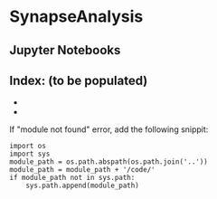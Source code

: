 # SynapseAnalysis
## Jupyter Notebooks

Index: (to be populated)
- 
- 
- 

If "module not found" error, add the following snippit: 

```
import os
import sys
module_path = os.path.abspath(os.path.join('..'))
module_path = module_path + '/code/'
if module_path not in sys.path:
    sys.path.append(module_path)
```